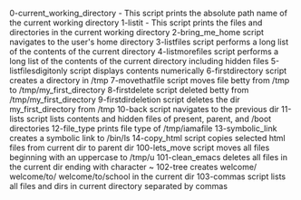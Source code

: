 0-current_working_directory - This script prints the absolute path name of the current working directory
1-listit - This script prints the files and directories in the current working directory
2-bring_me_home script navigates to the user's home directory
3-listfiles script performs a long list of the contents of the current directory
4-listmorefiles script performs a long list of the contents of the current directory including hidden files
5-listfilesdigitonly script displays contents numerically
6-firstdirectory script creates a directory in /tmp
7-movethatfile script moves file betty from /tmp to /tmp/my_first_directory
8-firstdelete script deleted betty from /tmp/my_first_directory
9-firstdirdeletion script deletes the dir my_first_directory from /tmp
10-back script navigates to the previous dir
11-lists script lists contents and hidden files of present, parent, and /boot directories
12-file_type prints file type of /tmp/iamafile
13-symbolic_link creates a symbolic link to /bin/ls
14-copy_html script copies selected html files from current dir to parent dir
100-lets_move script moves all files beginning with an uppercase to /tmp/u
101-clean_emacs deletes all files in the current dir ending with character ~
102-tree creates welcome/ welcome/to/ welcome/to/school in the current dir
103-commas script lists all files and dirs in current directory separated by commas
